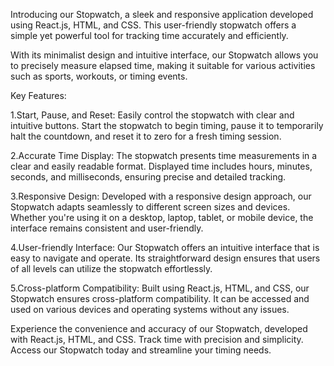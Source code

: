 Introducing our Stopwatch, a sleek and responsive application developed using React.js, HTML, and CSS. This user-friendly stopwatch offers a simple yet powerful tool for tracking time accurately and efficiently.


With its minimalist design and intuitive interface, our Stopwatch allows you to precisely measure elapsed time, making it suitable for various activities such as sports, workouts, or timing events.


Key Features:


1.Start, Pause, and Reset: Easily control the stopwatch with clear and intuitive buttons. Start the stopwatch to begin timing, pause it to temporarily halt the countdown, and reset it to zero for a fresh timing session.


2.Accurate Time Display: The stopwatch presents time measurements in a clear and easily readable format. Displayed time includes hours, minutes, seconds, and milliseconds, ensuring precise and detailed tracking.


3.Responsive Design: Developed with a responsive design approach, our Stopwatch adapts seamlessly to different screen sizes and devices. Whether you're using it on a desktop, laptop, tablet, or mobile device, the interface remains consistent and user-friendly.


4.User-friendly Interface: Our Stopwatch offers an intuitive interface that is easy to navigate and operate. Its straightforward design ensures that users of all levels can utilize the stopwatch effortlessly.


5.Cross-platform Compatibility: Built using React.js, HTML, and CSS, our Stopwatch ensures cross-platform compatibility. It can be accessed and used on various devices and operating systems without any issues.


Experience the convenience and accuracy of our Stopwatch, developed with React.js, HTML, and CSS. Track time with precision and simplicity. Access our Stopwatch today and streamline your timing needs.
